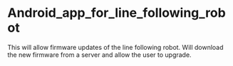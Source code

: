 # Android_app_for_line_following_robot
This will allow firmware updates of the line following robot. Will download the new firmware from a server and allow the user to upgrade.
